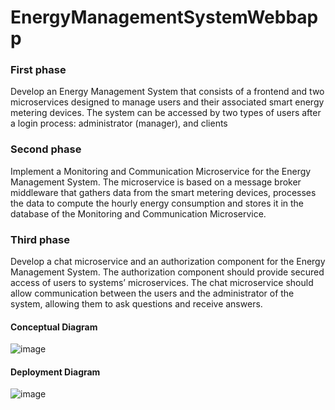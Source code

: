 # EnergyManagementSystemWebbapp

<h3>First phase</h3>
Develop an Energy Management System that consists of a frontend and two microservices
designed to manage users and their associated smart energy metering devices. The system can
be accessed by two types of users after a login process: administrator (manager), and clients

<h3>Second phase</h3>
Implement a Monitoring and Communication Microservice for the Energy Management System.
The microservice is based on a message broker middleware that gathers data from the
smart metering devices, processes the data to compute the hourly energy consumption and
stores it in the database of the Monitoring and Communication Microservice.

<h3>Third phase</h3>
Develop a chat microservice and an authorization component for the Energy Management
System. The authorization component should provide secured access of users to systems’ microservices.
The chat microservice should allow communication between the users and the
administrator of the system, allowing them to ask questions and receive answers.

<h4>Conceptual Diagram</h4>

![image](https://github.com/vladradu21/2023-Energy-Management-System/assets/117584846/5fb28f45-9019-4207-8ecd-0057d11054cd)

<h4>Deployment Diagram</h4>

![image](https://github.com/vladradu21/2023-Energy-Management-System/assets/117584846/21509f35-4b73-480b-ac16-6f026e6d4a1e)




